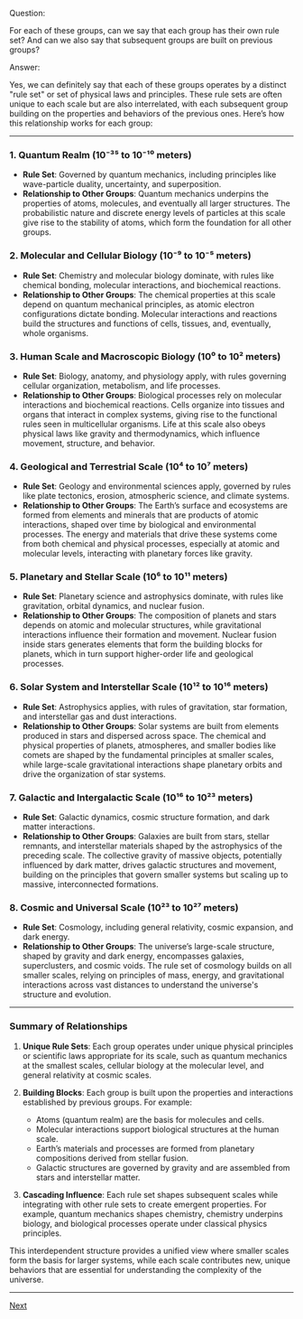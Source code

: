 Question:

For each of these groups, can we say that each group has their own rule set? And can we also say that subsequent groups are built on previous groups?

Answer:

Yes, we can definitely say that each of these groups operates by a distinct "rule set" or set of physical laws and principles. These rule sets are often unique to each scale but are also interrelated, with each subsequent group building on the properties and behaviors of the previous ones. Here’s how this relationship works for each group:

---

### 1. **Quantum Realm (10⁻³⁵ to 10⁻¹⁰ meters)**
   - **Rule Set**: Governed by quantum mechanics, including principles like wave-particle duality, uncertainty, and superposition.
   - **Relationship to Other Groups**: Quantum mechanics underpins the properties of atoms, molecules, and eventually all larger structures. The probabilistic nature and discrete energy levels of particles at this scale give rise to the stability of atoms, which form the foundation for all other groups.

### 2. **Molecular and Cellular Biology (10⁻⁹ to 10⁻⁵ meters)**
   - **Rule Set**: Chemistry and molecular biology dominate, with rules like chemical bonding, molecular interactions, and biochemical reactions.
   - **Relationship to Other Groups**: The chemical properties at this scale depend on quantum mechanical principles, as atomic electron configurations dictate bonding. Molecular interactions and reactions build the structures and functions of cells, tissues, and, eventually, whole organisms.

### 3. **Human Scale and Macroscopic Biology (10⁰ to 10² meters)**
   - **Rule Set**: Biology, anatomy, and physiology apply, with rules governing cellular organization, metabolism, and life processes.
   - **Relationship to Other Groups**: Biological processes rely on molecular interactions and biochemical reactions. Cells organize into tissues and organs that interact in complex systems, giving rise to the functional rules seen in multicellular organisms. Life at this scale also obeys physical laws like gravity and thermodynamics, which influence movement, structure, and behavior.

### 4. **Geological and Terrestrial Scale (10⁴ to 10⁷ meters)**
   - **Rule Set**: Geology and environmental sciences apply, governed by rules like plate tectonics, erosion, atmospheric science, and climate systems.
   - **Relationship to Other Groups**: The Earth’s surface and ecosystems are formed from elements and minerals that are products of atomic interactions, shaped over time by biological and environmental processes. The energy and materials that drive these systems come from both chemical and physical processes, especially at atomic and molecular levels, interacting with planetary forces like gravity.

### 5. **Planetary and Stellar Scale (10⁶ to 10¹¹ meters)**
   - **Rule Set**: Planetary science and astrophysics dominate, with rules like gravitation, orbital dynamics, and nuclear fusion.
   - **Relationship to Other Groups**: The composition of planets and stars depends on atomic and molecular structures, while gravitational interactions influence their formation and movement. Nuclear fusion inside stars generates elements that form the building blocks for planets, which in turn support higher-order life and geological processes.

### 6. **Solar System and Interstellar Scale (10¹² to 10¹⁶ meters)**
   - **Rule Set**: Astrophysics applies, with rules of gravitation, star formation, and interstellar gas and dust interactions.
   - **Relationship to Other Groups**: Solar systems are built from elements produced in stars and dispersed across space. The chemical and physical properties of planets, atmospheres, and smaller bodies like comets are shaped by the fundamental principles at smaller scales, while large-scale gravitational interactions shape planetary orbits and drive the organization of star systems.

### 7. **Galactic and Intergalactic Scale (10¹⁶ to 10²³ meters)**
   - **Rule Set**: Galactic dynamics, cosmic structure formation, and dark matter interactions.
   - **Relationship to Other Groups**: Galaxies are built from stars, stellar remnants, and interstellar materials shaped by the astrophysics of the preceding scale. The collective gravity of massive objects, potentially influenced by dark matter, drives galactic structures and movement, building on the principles that govern smaller systems but scaling up to massive, interconnected formations.

### 8. **Cosmic and Universal Scale (10²³ to 10²⁷ meters)**
   - **Rule Set**: Cosmology, including general relativity, cosmic expansion, and dark energy.
   - **Relationship to Other Groups**: The universe’s large-scale structure, shaped by gravity and dark energy, encompasses galaxies, superclusters, and cosmic voids. The rule set of cosmology builds on all smaller scales, relying on principles of mass, energy, and gravitational interactions across vast distances to understand the universe's structure and evolution.

---

### Summary of Relationships

1. **Unique Rule Sets**: Each group operates under unique physical principles or scientific laws appropriate for its scale, such as quantum mechanics at the smallest scales, cellular biology at the molecular level, and general relativity at cosmic scales.
  
2. **Building Blocks**: Each group is built upon the properties and interactions established by previous groups. For example:
   - Atoms (quantum realm) are the basis for molecules and cells.
   - Molecular interactions support biological structures at the human scale.
   - Earth’s materials and processes are formed from planetary compositions derived from stellar fusion.
   - Galactic structures are governed by gravity and are assembled from stars and interstellar matter.

3. **Cascading Influence**: Each rule set shapes subsequent scales while integrating with other rule sets to create emergent properties. For example, quantum mechanics shapes chemistry, chemistry underpins biology, and biological processes operate under classical physics principles.

This interdependent structure provides a unified view where smaller scales form the basis for larger systems, while each scale contributes new, unique behaviors that are essential for understanding the complexity of the universe.

---

[Next](https://t2m.io/oA75fxR)
